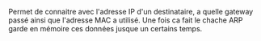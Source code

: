 Permet de connaitre avec l'adresse IP d'un destinataire, a quelle gateway passé ainsi que l'adresse MAC a utilisé. 
Une fois ca fait le chache ARP garde en mémoire ces données jusque un certains temps. 